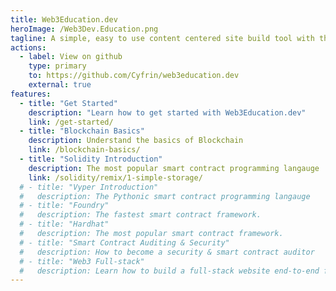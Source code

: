 ```yaml
---
title: Web3Education.dev
heroImage: /Web3Dev.Education.png
tagline: A simple, easy to use content centered site build tool with the full power of Sveltekit.
actions:
  - label: View on github
    type: primary
    to: https://github.com/Cyfrin/web3education.dev
    external: true
features:
  - title: "Get Started"
    description: "Learn how to get started with Web3Education.dev"
    link: /get-started/
  - title: "Blockchain Basics"
    description: Understand the basics of Blockchain
    link: /blockchain-basics/
  - title: "Solidity Introduction"
    description: The most popular smart contract programming langauge
    link: /solidity/remix/1-simple-storage/
  # - title: "Vyper Introduction"
  #   description: The Pythonic smart contract programming langauge
  # - title: "Foundry"
  #   description: The fastest smart contract framework.
  # - title: "Hardhat"
  #   description: The most popular smart contract framework. 
  # - title: "Smart Contract Auditing & Security"
  #   description: How to become a security & smart contract auditor
  # - title: "Web3 Full-stack"
  #   description: Learn how to build a full-stack website end-to-end for web3
---
```

